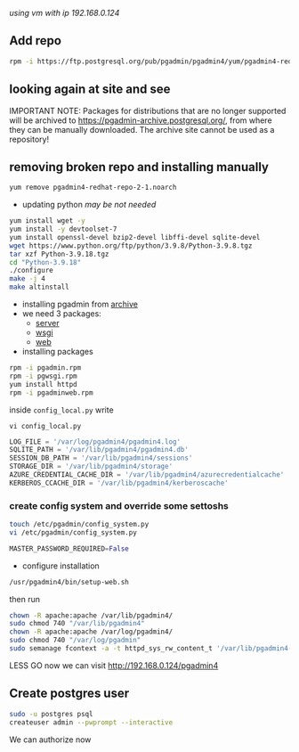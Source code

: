 *using vm with ip 192.168.0.124*
## Add repo
```bash
rpm -i https://ftp.postgresql.org/pub/pgadmin/pgadmin4/yum/pgadmin4-redhat-repo-2-1.noarch.rpm
```
## looking again at site and see 
IMPORTANT NOTE: Packages for distributions that are no longer supported will be archived to https://pgadmin-archive.postgresql.org/, from where they can be manually downloaded. The archive site cannot be used as a repository!
## removing broken repo and installing manually 
```bash
yum remove pgadmin4-redhat-repo-2-1.noarch
```
- updating python *may be not needed*
```bash
yum install wget -y
yum install -y devtoolset-7
yum install openssl-devel bzip2-devel libffi-devel sqlite-devel 
wget https://www.python.org/ftp/python/3.9.8/Python-3.9.8.tgz
tar xzf Python-3.9.18.tgz
cd "Python-3.9.18"
./configure
make -j 4 
make altinstall
```
- installing pgadmin from [archive](https://pgadmin-archive.postgresql.org/pgadmin4/yum/redhat/rhel-7Server-x86_64/index.html)
- we need 3 packages:
  - [server](https://pgadmin-archive.postgresql.org/pgadmin4/yum/redhat/rhel-7Server-x86_64/pgadmin4-server-6.9-1.el7.x86_64.rpm)
  - [wsgi](https://pgadmin-archive.postgresql.org/pgadmin4/yum/redhat/rhel-7Server-x86_64/pgadmin4-python3-mod_wsgi-4.9.0-1.el7.x86_64.rpm)
  - [web](https://pgadmin-archive.postgresql.org/pgadmin4/yum/redhat/rhel-7Server-x86_64/pgadmin4-web-6.9-1.el7.noarch.rpm)
- installing packages
```bash
rpm -i pgadmin.rpm
rpm -i pgwsgi.rpm
yum install httpd
rpm -i pgadminweb.rpm
```
inside `config_local.py` write 
```
vi config_local.py
```
```python
LOG_FILE = '/var/log/pgadmin4/pgadmin4.log'
SQLITE_PATH = '/var/lib/pgadmin4/pgadmin4.db'
SESSION_DB_PATH = '/var/lib/pgadmin4/sessions'
STORAGE_DIR = '/var/lib/pgadmin4/storage'
AZURE_CREDENTIAL_CACHE_DIR = '/var/lib/pgadmin4/azurecredentialcache'
KERBEROS_CCACHE_DIR = '/var/lib/pgadmin4/kerberoscache'
```
### create config system and override some settoshs 
```bash
touch /etc/pgadmin/config_system.py
vi /etc/pgadmin/config_system.py
```
```python
MASTER_PASSWORD_REQUIRED=False
```
- configure installation
```bash
/usr/pgadmin4/bin/setup-web.sh
```
then run
```bash
chown -R apache:apache /var/lib/pgadmin4/
sudo chmod 740 "/var/lib/pgadmin4"
chown -R apache:apache /var/log/pgadmin4/
sudo chmod 740 "/var/log/pgadmin"
sudo semanage fcontext -a -t httpd_sys_rw_content_t '/var/lib/pgadmin4(/.*)?'
```
LESS GO
now we can visit http://192.168.0.124/pgadmin4
## Create postgres user
```bash
sudo -u postgres psql
createuser admin --pwprompt --interactive
```
We can authorize now
